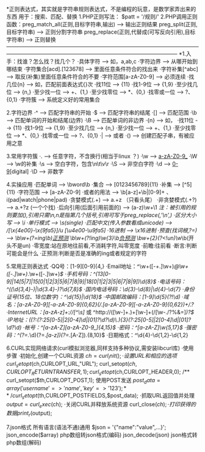 *正则表达式，其实就是字符串规则表达式，不是编程的玩意，是数学家弄出来的东西
用于：搜索、匹配、替换
1.PHP正则写法： $patt = '/规则/'
2.PHP调用正则函数：preg_match_all(正则,目标字符串,输出) --> 输出正则结果
				preg_split(正则,目标字符串) --> 正则分割字符串
				preg_replace(正则,代替成(可写反向引用),目标字符串) --> 正则替换
————————————————————————————————————————————————————————————————————
*1.入手：找谁？怎么找？找几个？
·具体字符 --> 如，a,ab,c
·字符边界 --> 从哪开始到哪结束
·字符集合[acd].[123678] --> 里面任意条件符合的找出来
·字符补集[^abc] --> 取反(补集)里面任意条件符合的不要
·字符范围[a-zA-Z0-9] --> 必须连续
·找几位{n} --> 如，匹配前面表达式{}次
	·找11位 --> {11}
	·找1-9位 --> {1,9}
	·至少找几位 --> {n,}
	·至少找一位 --> +、{1,}
	·至少找零位 --> *、{0,}
	·找零或一位 --> ?、{0,1}
·字符簇 --> 系统定义好的常用集合

2.字符边界
·^ --> 匹配字符串的开始
·$ --> 匹配字符串的结尾
·[] --> 匹配范围
·\b --> 匹配单词的开始和结尾(边界)
·\B --> 匹配单词的非边界
·{n} --> 如，
	·找11位 --> {11}
	·找1-9位 --> {1,9}
	·至少找几位 --> {n,}
	·至少找一位 --> +、{1,}
	·至少找零位 --> *、{0,}
	·找零或一位 --> ?、{0,1}
·| --> 或者
·() --> 创建匹配子串，有被应用之意

3.常用字符簇
·. --> 任意字符，不含换行(相当于linux ？)
·\w --> [a-zA-Z0-9_](数字字母下划线)
·\W --> \w的补集
·\s --> 空白字符，包含\n\t\v\r
·\S --> 非空白字符
·\d --> [0-9](数字)[digital]
·\D --> 非数字

4.实操应用
·匹配单词 --> \bword\b
·集合 --> [0123456789]{11}
·补集 --> [^5]{11}
·字符范围 --> [a-zA-Z0-9]
·或者的用法 -->  \b[a-z]+\b|[0-9]+ 、i(pad|watch|phone|pad) 
·贪婪模式(.+) --> a.+z （只看头尾）
·非贪婪模式(.+?) --> a.+?z (一个个找)
·后向引用(后面引用前面的) --> (a-z)\w+\1 *注：被引用的规则要加(),引用只需\n,n是指第几个括号,引用可写于preg_replace(,'\n',)
·区分大小写 --> \\i
·单行模式 --> \\s(single)
·匹配中文(传入参数看成unicode) --> /[\x{4e00}-\x{9fa5}]/u [\u4e00-\u9fa5]
·16进制 --> \x16进制
·预查(找词根,?=) --> \b\w+(?=ing\b)[正预测](结尾是ing) \b\w+(?!ing)\w{3}\b[负预测](结尾不是ing)
					\bw+{2}(?<!un)\w*\b(开头不是un)
	·零宽度:站在原地往前看,不消耗字符,叫零宽度
	·前瞻:往前看
	·断言:判断可能会是什么
	·正预测:判断是否是准确的ing或者规定的字符

5.常用正则表达式
·QQ号：[1-9][0-9]{4,} 
·Email地址：^\w+([-+.]\w+)*@\w+([-.]\w+)*\.\w+([-.]\w+)*$
·手机号码：^(13[0-9]|14[5|7]|15[0|1|2|3|5|6|7|8|9]|18[0|1|2|3|5|6|7|8|9])\d{8}$
·电话号码：^(\(\d{3,4}-)|\d{3.4}-)?\d{7,8}$
·国内电话号码：\d{3}-\d{8}|\d{4}-\d{7}
·身份证号(15位、18位数字)：^\d{15}|\d{18}$
·中国邮政编码：[1-9]\d{5}(?!\d)
·域名：[a-zA-Z0-9][-a-zA-Z0-9]{0,62}(/.[a-zA-Z0-9][-a-zA-Z0-9]{0,62})+/.?
·InternetURL：[a-zA-z]+://[^\s]* 或 ^http://([\w-]+\.)+[\w-]+(/[\w-./?%&=]*)?$
·IP地址：((?:(?:25[0-5]|2[0-4]\\d|[01]?\\d?\\d)\\.){3}(?:25[0-5]|2[0-4]\\d|[01]?\\d?\\d)
·帐号：^[a-zA-Z][a-zA-Z0-9_]{4,15}$
·密码：^[a-zA-Z]\w{5,17}$
·强密码：^(?=.*\d)(?=.*[a-z])(?=.*[A-Z]).{8,10}$ 
·日期格式：^\d{4}-\d{1,2}-\d{1,2}

6.CURL实现网络请求(curl模拟浏览器,同样支持多种协议,需安装libcurl库)
·使用步骤
	·初始化,创建一个CURL资源	$ch = curl_init();
	·设置URL和相应的选项		curl_setopt($ch,CURLOPT_URL,"URL");
							curl_setopt($ch,CURLOPT_RETURNTRANSFER,1);
							curl_setopt($ch,CURLOPT_HEADER,0);
	/**						curl_setopt($th,CURLOPT_POST,1);
		使用POST发送			$post_data = array('username'=>'name','key'=>'123');
	**/						curl_setopt($th,CURLOPT_POSTFIELDS,$post_data);
	·抓取URL返回值并处理		$output = curl_exec($ch);
	·关闭CURL并释放系统资源		curl_close($ch);
	·打印获得的数据			print_r($output);

7.json格式 所有语言(语法不通)通用
$json = '{"name":"value",...}';
json_encode($array) php数组转json格式(编码)
json_decode(json)   json格式转php数组(解码)